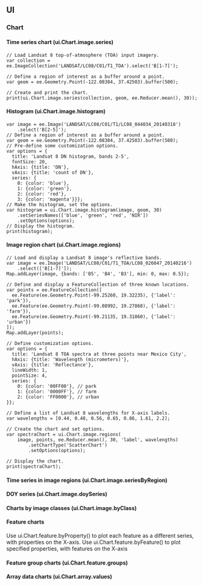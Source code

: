 ## UI
### Chart
#### Time series chart (ui.Chart.image.series)
```
// Load Landsat 8 top-of-atmosphere (TOA) input imagery.
var collection = ee.ImageCollection('LANDSAT/LC08/C01/T1_TOA').select('B[1-7]');

// Define a region of interest as a buffer around a point.
var geom = ee.Geometry.Point(-122.08384, 37.42503).buffer(500);

// Create and print the chart.
print(ui.Chart.image.series(collection, geom, ee.Reducer.mean(), 30));
```
#### Histogram (ui.Chart.image.histogram)
```
var image = ee.Image('LANDSAT/LC08/C01/T1/LC08_044034_20140318')
    .select('B[2-5]');
// Define a region of interest as a buffer around a point.
var geom = ee.Geometry.Point(-122.08384, 37.42503).buffer(500);
// Pre-define some customization options.
var options = {
  title: 'Landsat 8 DN histogram, bands 2-5',
  fontSize: 20,
  hAxis: {title: 'DN'},
  vAxis: {title: 'count of DN'},
  series: {
    0: {color: 'blue'},
    1: {color: 'green'},
    2: {color: 'red'},
    3: {color: 'magenta'}}};
// Make the histogram, set the options.
var histogram = ui.Chart.image.histogram(image, geom, 30)
    .setSeriesNames(['blue', 'green', 'red', 'NIR'])
    .setOptions(options);
// Display the histogram.
print(histogram);
```
#### Image region chart (ui.Chart.image.regions)
```
// Load and display a Landsat 8 image's reflective bands.
var image = ee.Image('LANDSAT/LC08/C01/T1_TOA/LC08_026047_20140216')
    .select(['B[1-7]']);
Map.addLayer(image, {bands: ['B5', 'B4', 'B3'], min: 0, max: 0.5});

// Define and display a FeatureCollection of three known locations.
var points = ee.FeatureCollection([
  ee.Feature(ee.Geometry.Point(-99.25260, 19.32235), {'label': 'park'}),
  ee.Feature(ee.Geometry.Point(-99.08992, 19.27868), {'label': 'farm'}),
  ee.Feature(ee.Geometry.Point(-99.21135, 19.31860), {'label': 'urban'})
]);
Map.addLayer(points);

// Define customization options.
var options = {
  title: 'Landsat 8 TOA spectra at three points near Mexico City',
  hAxis: {title: 'Wavelength (micrometers)'},
  vAxis: {title: 'Reflectance'},
  lineWidth: 1,
  pointSize: 4,
  series: {
    0: {color: '00FF00'}, // park
    1: {color: '0000FF'}, // farm
    2: {color: 'FF0000'}, // urban
}};

// Define a list of Landsat 8 wavelengths for X-axis labels.
var wavelengths = [0.44, 0.48, 0.56, 0.65, 0.86, 1.61, 2.2];

// Create the chart and set options.
var spectraChart = ui.Chart.image.regions(
    image, points, ee.Reducer.mean(), 30, 'label', wavelengths)
        .setChartType('ScatterChart')
        .setOptions(options);

// Display the chart.
print(spectraChart);
```
#### Time series in image regions (ui.Chart.image.seriesByRegion)
#### DOY series (ui.Chart.image.doySeries)
#### Charts by image classes (ui.Chart.image.byClass)
#### Feature charts  
Use ui.Chart.feature.byProperty() to plot each feature as a different series, with properties on the X-axis. Use ui.Chart.feature.byFeature() to plot specified properties, with features on the X-axis
#### Feature group charts (ui.Chart.feature.groups)
#### Array data charts (ui.Chart.array.values)
